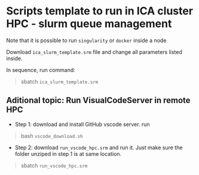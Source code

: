# Scripts template to run in ICA cluster HPC - slurm queue management

Note that it is possible to run ```singularity``` or ```docker``` inside a node

Download ```ica_slurm_template.srm``` file and change all parameters listed inside.


In sequence, run command: 
> sbatch ```ica_slurm_template.srm```




## Aditional topic: Run VisualCodeServer in remote HPC

- Step 1: download and install GitHub vscode server.
run
> bash ```vscode_download.sh```

- Step 2: download ```run_vscode_hpc.srm``` and run it. Just make sure the folder unziped in step 1 is at same location.
> sbatch ```run_vscode_hpc.srm```